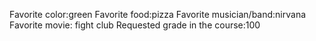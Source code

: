 Favorite color:green
Favorite food:pizza 
Favorite musician/band:nirvana 
Favorite movie: fight club
Requested grade in the course:100 
